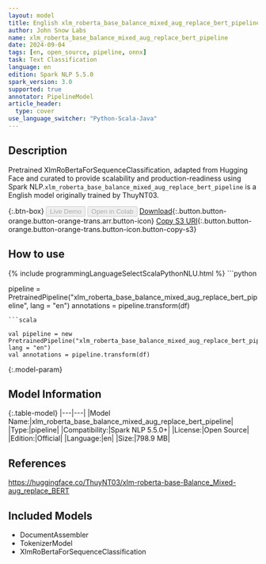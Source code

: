 ```yaml
---
layout: model
title: English xlm_roberta_base_balance_mixed_aug_replace_bert_pipeline pipeline XlmRoBertaForSequenceClassification from ThuyNT03
author: John Snow Labs
name: xlm_roberta_base_balance_mixed_aug_replace_bert_pipeline
date: 2024-09-04
tags: [en, open_source, pipeline, onnx]
task: Text Classification
language: en
edition: Spark NLP 5.5.0
spark_version: 3.0
supported: true
annotator: PipelineModel
article_header:
  type: cover
use_language_switcher: "Python-Scala-Java"
---
```


## Description

Pretrained XlmRoBertaForSequenceClassification, adapted from Hugging Face and curated to provide scalability and production-readiness using Spark NLP.`xlm_roberta_base_balance_mixed_aug_replace_bert_pipeline` is a English model originally trained by ThuyNT03.

{:.btn-box}
<button class="button button-orange" disabled>Live Demo</button>
<button class="button button-orange" disabled>Open in Colab</button>
[Download](https://s3.amazonaws.com/auxdata.johnsnowlabs.com/public/models/xlm_roberta_base_balance_mixed_aug_replace_bert_pipeline_en_5.5.0_3.0_1725411411732.zip){:.button.button-orange.button-orange-trans.arr.button-icon}
[Copy S3 URI](s3://auxdata.johnsnowlabs.com/public/models/xlm_roberta_base_balance_mixed_aug_replace_bert_pipeline_en_5.5.0_3.0_1725411411732.zip){:.button.button-orange.button-orange-trans.button-icon.button-copy-s3}

## How to use



<div class="tabs-box" markdown="1">
{% include programmingLanguageSelectScalaPythonNLU.html %}
```python

pipeline = PretrainedPipeline("xlm_roberta_base_balance_mixed_aug_replace_bert_pipeline", lang = "en")
annotations =  pipeline.transform(df)   

```
```scala

val pipeline = new PretrainedPipeline("xlm_roberta_base_balance_mixed_aug_replace_bert_pipeline", lang = "en")
val annotations = pipeline.transform(df)

```
</div>

{:.model-param}
## Model Information

{:.table-model}
|---|---|
|Model Name:|xlm_roberta_base_balance_mixed_aug_replace_bert_pipeline|
|Type:|pipeline|
|Compatibility:|Spark NLP 5.5.0+|
|License:|Open Source|
|Edition:|Official|
|Language:|en|
|Size:|798.9 MB|

## References

https://huggingface.co/ThuyNT03/xlm-roberta-base-Balance_Mixed-aug_replace_BERT

## Included Models

- DocumentAssembler
- TokenizerModel
- XlmRoBertaForSequenceClassification